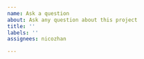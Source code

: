 ```yaml
---
name: Ask a question
about: Ask any question about this project
title: ''
labels: ''
assignees: nicozhan

---
```



